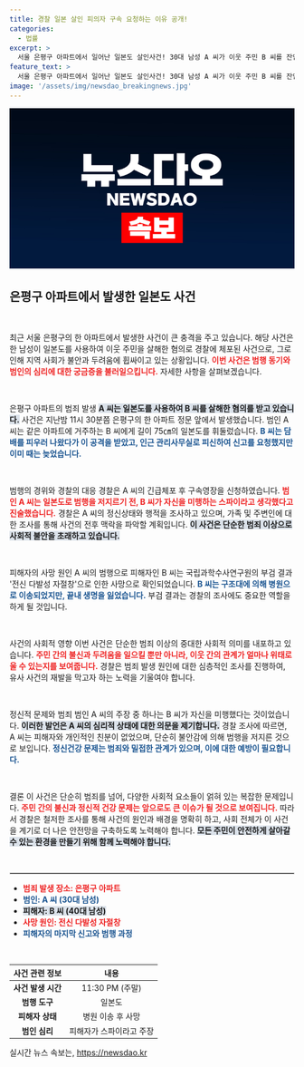 ```yaml
---
title: 경찰 일본 살인 피의자 구속 요청하는 이유 공개!
categories:
  - 법률
excerpt: >
  서울 은평구 아파트에서 일어난 일본도 살인사건! 30대 남성 A 씨가 이웃 주민 B 씨를 잔인하게 살해한 후, 마약 검사를 거부하며 영장 신청을 받았습니다. 이 shocking한 사건의 배경과 A 씨의 진술에 숨겨진 진실은 무엇일까요? 클릭하여 더 알아보세요!
feature_text: >
  서울 은평구 아파트에서 일어난 일본도 살인사건! 30대 남성 A 씨가 이웃 주민 B 씨를 잔인하게 살해한 후, 마약 검사를 거부하며 영장 신청을 받았습니다. 이 shocking한 사건의 배경과 A 씨의 진술에 숨겨진 진실은 무엇일까요? 클릭하여 더 알아보세요!
image: '/assets/img/newsdao_breakingnews.jpg'
---
```


<p><img src="/assets/img/newsdao_breakingnews.jpg" alt="implanttips 속보" /></p>

<h2 data-ke-size="size26">은평구 아파트에서 발생한 일본도 사건</h2>

<p data-ke-size="size16">&nbsp;</p>

<p>최근 서울 은평구의 한 아파트에서 발생한 사건이 큰 충격을 주고 있습니다. 해당 사건은 한 남성이 일본도를 사용하여 이웃 주민을 살해한 혐의로 경찰에 체포된 사건으로, 그로 인해 지역 사회가 불안과 두려움에 휩싸이고 있는 상황입니다. <b><span style="color: #ee2323;">이번 사건은 범행 동기와 범인의 심리에 대한 궁금증을 불러일으킵니다.</span></b> 자세한 사항을 살펴보겠습니다.</p>

<p data-ke-size="size16">&nbsp;</p>

<p>은평구 아파트의 범죄 발생
<b><span style="background-color: #21538527;">A 씨는 일본도를 사용하여 B 씨를 살해한 혐의를 받고 있습니다.</span></b> 사건은 지난밤 11시 30분쯤 은평구의 한 아파트 정문 앞에서 발생했습니다. 범인 A 씨는 같은 아파트에 거주하는 B 씨에게 길이 75㎝의 일본도를 휘둘렀습니다. <b><span style="color: #1a5490;">B 씨는 담배를 피우러 나왔다가 이 공격을 받았고, 인근 관리사무실로 피신하여 신고를 요청했지만 이미 때는 늦었습니다.</span></b> </p>

<p data-ke-size="size16">&nbsp;</p>

<p>범행의 경위와 경찰의 대응
경찰은 A 씨의 긴급체포 후 구속영장을 신청하였습니다. <b><span style="color: #ee2323;">범인 A 씨는 일본도로 범행을 저지르기 전, B 씨가 자신을 미행하는 스파이라고 생각했다고 진술했습니다.</span></b> 경찰은 A 씨의 정신상태와 행적을 조사하고 있으며, 가족 및 주변인에 대한 조사를 통해 사건의 전후 맥락을 파악할 계획입니다. <b><span style="background-color: #21538527;">이 사건은 단순한 범죄 이상으로 사회적 불안을 초래하고 있습니다.</span></b> </p>

<p data-ke-size="size16">&nbsp;</p>

<p>피해자의 사망 원인
A 씨의 범행으로 피해자인 B 씨는 국립과학수사연구원의 부검 결과 '전신 다발성 자절창'으로 인한 사망으로 확인되었습니다. <b><span style="color: #1a5490;">B 씨는 구조대에 의해 병원으로 이송되었지만, 끝내 생명을 잃었습니다.</span></b> 부검 결과는 경찰의 조사에도 중요한 역할을 하게 될 것입니다. </p>

<p data-ke-size="size16">&nbsp;</p>

<p>사건의 사회적 영향
이번 사건은 단순한 범죄 이상의 중대한 사회적 의미를 내포하고 있습니다. <b><span style="color: #ee2323;">주민 간의 불신과 두려움을 일으킬 뿐만 아니라, 이웃 간의 관계가 얼마나 위태로울 수 있는지를 보여줍니다.</span></b> 경찰은 범죄 발생 원인에 대한 심층적인 조사를 진행하여, 유사 사건의 재발을 막고자 하는 노력을 기울여야 합니다. </p>

<p data-ke-size="size16">&nbsp;</p>

<p>정신적 문제와 범죄
범인 A 씨의 주장 중 하나는 B 씨가 자신을 미행했다는 것이었습니다. <b><span style="background-color: #21538527;">이러한 발언은 A 씨의 심리적 상태에 대한 의문을 제기합니다.</span></b> 경찰 조사에 따르면, A 씨는 피해자와 개인적인 친분이 없었으며, 단순히 불안감에 의해 범행을 저지른 것으로 보입니다. <b><span style="color: #1a5490;">정신건강 문제는 범죄와 밀접한 관계가 있으며, 이에 대한 예방이 필요합니다.</span></b></p>

<p data-ke-size="size16">&nbsp;</p>

<p>결론
이 사건은 단순히 범죄를 넘어, 다양한 사회적 요소들이 얽혀 있는 복잡한 문제입니다. <b><span style="color: #ee2323;">주민 간의 불신과 정신적 건강 문제는 앞으로도 큰 이슈가 될 것으로 보여집니다.</span></b> 따라서 경찰은 철저한 조사를 통해 사건의 원인과 배경을 명확히 하고, 사회 전체가 이 사건을 계기로 더 나은 안전망을 구축하도록 노력해야 합니다. <b><span style="background-color: #21538527;">모든 주민이 안전하게 살아갈 수 있는 환경을 만들기 위해 함께 노력해야 합니다.</span></b> </p>

<p data-ke-size="size16">&nbsp;</p>

<hr style="border: 1px solid #ccc;"/>

<ul>
<li><b><span style="color: #ee2323;">범죄 발생 장소: 은평구 아파트</span></b></li>
<li><b><span style="color: #1a5490;">범인: A 씨 (30대 남성)</span></b></li>
<li><b><span style="background-color: #21538527;">피해자: B 씨 (40대 남성)</span></b></li>
<li><b><span style="color: #ee2323;">사망 원인: 전신 다발성 자절창</span></b></li>
<li><b><span style="color: #1a5490;">피해자의 마지막 신고와 범행 과정</span></b></li>
</ul>

<p data-ke-size="size16">&nbsp;</p>

<table style="width: 100%; border-collapse: collapse;">
<thead>
<tr>
<th style="text-align: center;">사건 관련 정보</th>
<th style="text-align: center;">내용</th>
</tr>
</thead>
<tbody>
<tr>
<td style="text-align: center; height: 17px;"><b>사건 발생 시간</b></td>
<td style="text-align: center; height: 17px;">11:30 PM (주말)</td>
</tr>
<tr>
<td style="text-align: center; height: 17px;"><b>범행 도구</b></td>
<td style="text-align: center; height: 17px;">일본도</td>
</tr>
<tr>
<td style="text-align: center; height: 17px;"><b>피해자 상태</b></td>
<td style="text-align: center; height: 17px;">병원 이송 후 사망</td>
</tr>
<tr>
<td style="text-align: center; height: 17px;"><b>범인 심리</b></td>
<td style="text-align: center; height: 17px;">피해자가 스파이라고 주장</td>
</tr>
</tbody>
</table>
실시간 뉴스 속보는, <a href="https://newsdao.kr" rel="dofollow">https://newsdao.kr</a>


